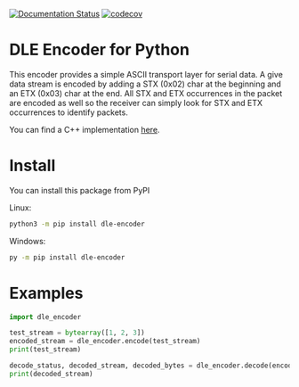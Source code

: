 [![Documentation Status](https://readthedocs.org/projects/dle-encoder/badge/?version=latest)](https://dle-encoder.readthedocs.io/en/latest/?badge=latest)
[![codecov](https://codecov.io/gh/robamu-org/py-dle-encoder/branch/main/graph/badge.svg?token=GQ5VW8PKKS)](https://codecov.io/gh/robamu-org/py-dle-encoder)

DLE Encoder for Python
======

This encoder provides a simple ASCII transport layer for serial data.
A give data stream is encoded by adding a STX (0x02) char at the beginning and an ETX (0x03) char at the end.
All STX and ETX occurrences in the packet are encoded as well so the receiver can simply look for STX and ETX
occurrences to identify packets.

You can find a C++ implementation
[here](https://egit.irs.uni-stuttgart.de/fsfw/fsfw/src/branch/master/globalfunctions/DleEncoder.cpp).

# Install

You can install this package from PyPI

Linux:

```sh
python3 -m pip install dle-encoder
```

Windows:

```sh
py -m pip install dle-encoder
```

# Examples

```py
import dle_encoder

test_stream = bytearray([1, 2, 3])
encoded_stream = dle_encoder.encode(test_stream)
print(test_stream)

decode_status, decoded_stream, decoded_bytes = dle_encoder.decode(encoded_stream)
print(decoded_stream)
```
